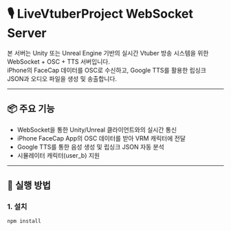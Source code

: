 # 🎙️ LiveVtuberProject WebSocket Server

본 서버는 Unity 또는 Unreal Engine 기반의 실시간 Vtuber 방송 시스템을 위한 WebSocket + OSC + TTS 서버입니다.  
iPhone의 FaceCap 데이터를 OSC로 수신하고, Google TTS를 활용한 립싱크 JSON과 오디오 파일을 생성 및 송출합니다.

---

## 📦 주요 기능

- WebSocket을 통한 Unity/Unreal 클라이언트와의 실시간 통신
- iPhone FaceCap App의 OSC 데이터를 받아 VRM 캐릭터에 전달
- Google TTS를 통한 음성 생성 및 립싱크 JSON 자동 분석
- 시뮬레이터 캐릭터(user_b) 지원

---

## 🚀 실행 방법

### 1. 설치

```bash
npm install